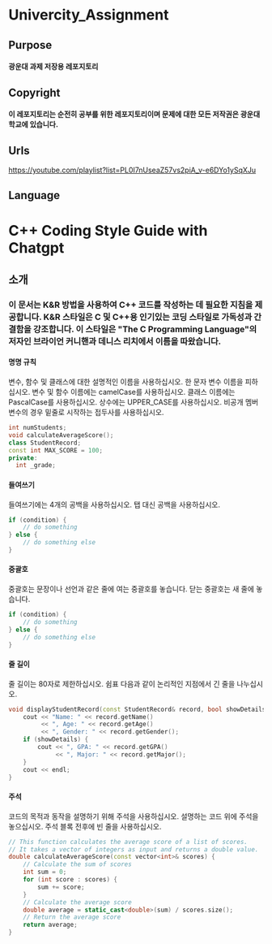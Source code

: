 # Univercity_Assignment
## Purpose
#### 광운대 과제 저장용 레포지토리
## Copyright
#### 이 레포지토리는 순전히 공부를 위한 레포지토리이며 문제에 대한 모든 저작권은 광운대학교에 있습니다.
## Urls
https://youtube.com/playlist?list=PL0I7nUseaZ57vs2piA_v-e6DYo1ySqXJu
## Language
# C++ Coding Style Guide with Chatgpt
## 소개
### 이 문서는 K&R 방법을 사용하여 C++ 코드를 작성하는 데 필요한 지침을 제공합니다. K&R 스타일은 C 및 C++용 인기있는 코딩 스타일로 가독성과 간결함을 강조합니다. 이 스타일은 "The C Programming Language"의 저자인 브라이언 커니핸과 데니스 리치에서 이름을 따왔습니다.

#### 명명 규칙
변수, 함수 및 클래스에 대한 설명적인 이름을 사용하십시오. 한 문자 변수 이름을 피하십시오.
변수 및 함수 이름에는 camelCase를 사용하십시오.
클래스 이름에는 PascalCase를 사용하십시오.
상수에는 UPPER_CASE를 사용하십시오.
비공개 멤버 변수의 경우 밑줄로 시작하는 접두사를 사용하십시오.
```cpp
int numStudents;
void calculateAverageScore();
class StudentRecord;
const int MAX_SCORE = 100;
private:
  int _grade;
```
#### 들여쓰기
들여쓰기에는 4개의 공백을 사용하십시오.
탭 대신 공백을 사용하십시오.
```cpp
if (condition) {
    // do something
} else {
    // do something else
}
```
#### 중괄호
중괄호는 문장이나 선언과 같은 줄에 여는 중괄호를 놓습니다.
닫는 중괄호는 새 줄에 놓습니다.
```cpp
if (condition) {
    // do something
} else {
    // do something else
}
```
#### 줄 길이
줄 길이는 80자로 제한하십시오.
쉼표 다음과 같이 논리적인 지점에서 긴 줄을 나누십시오.
```cpp
void displayStudentRecord(const StudentRecord& record, bool showDetails) {
    cout << "Name: " << record.getName()
         << ", Age: " << record.getAge()
         << ", Gender: " << record.getGender();
    if (showDetails) {
        cout << ", GPA: " << record.getGPA()
             << ", Major: " << record.getMajor();
    }
    cout << endl;
}
```
#### 주석
코드의 목적과 동작을 설명하기 위해 주석을 사용하십시오.
설명하는 코드 위에 주석을 놓으십시오.
주석 블록 전후에 빈 줄을 사용하십시오.
```cpp
// This function calculates the average score of a list of scores.
// It takes a vector of integers as input and returns a double value.
double calculateAverageScore(const vector<int>& scores) {
    // Calculate the sum of scores
    int sum = 0;
    for (int score : scores) {
        sum += score;
    }
    // Calculate the average score
    double average = static_cast<double>(sum) / scores.size();
    // Return the average score
    return average;
}
```
